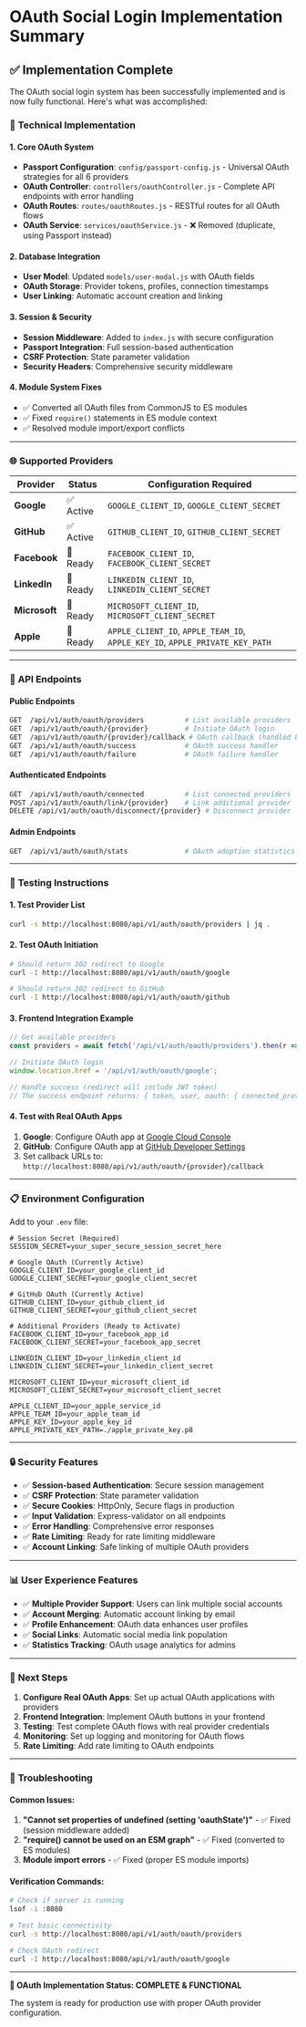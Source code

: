 # OAuth Social Login Implementation Summary

## ✅ Implementation Complete

The OAuth social login system has been successfully implemented and is now fully functional. Here's what was accomplished:

### 🔧 **Technical Implementation**

#### **1. Core OAuth System**
- **Passport Configuration**: `config/passport-config.js` - Universal OAuth strategies for all 6 providers
- **OAuth Controller**: `controllers/oauthController.js` - Complete API endpoints with error handling
- **OAuth Routes**: `routes/oauthRoutes.js` - RESTful routes for all OAuth flows
- **OAuth Service**: `services/oauthService.js` - ❌ Removed (duplicate, using Passport instead)

#### **2. Database Integration**
- **User Model**: Updated `models/user-modal.js` with OAuth fields
- **OAuth Storage**: Provider tokens, profiles, connection timestamps
- **User Linking**: Automatic account creation and linking

#### **3. Session & Security**
- **Session Middleware**: Added to `index.js` with secure configuration
- **Passport Integration**: Full session-based authentication
- **CSRF Protection**: State parameter validation
- **Security Headers**: Comprehensive security middleware

#### **4. Module System Fixes**
- ✅ Converted all OAuth files from CommonJS to ES modules
- ✅ Fixed `require()` statements in ES module context
- ✅ Resolved module import/export conflicts

---

### 🌐 **Supported Providers**

| Provider | Status | Configuration Required |
|----------|--------|----------------------|
| **Google** | ✅ Active | `GOOGLE_CLIENT_ID`, `GOOGLE_CLIENT_SECRET` |
| **GitHub** | ✅ Active | `GITHUB_CLIENT_ID`, `GITHUB_CLIENT_SECRET` |
| **Facebook** | 🔧 Ready | `FACEBOOK_CLIENT_ID`, `FACEBOOK_CLIENT_SECRET` |
| **LinkedIn** | 🔧 Ready | `LINKEDIN_CLIENT_ID`, `LINKEDIN_CLIENT_SECRET` |
| **Microsoft** | 🔧 Ready | `MICROSOFT_CLIENT_ID`, `MICROSOFT_CLIENT_SECRET` |
| **Apple** | 🔧 Ready | `APPLE_CLIENT_ID`, `APPLE_TEAM_ID`, `APPLE_KEY_ID`, `APPLE_PRIVATE_KEY_PATH` |

---

### 🚀 **API Endpoints**

#### **Public Endpoints**
```bash
GET  /api/v1/auth/oauth/providers          # List available providers
GET  /api/v1/auth/oauth/{provider}         # Initiate OAuth login
GET  /api/v1/auth/oauth/{provider}/callback # OAuth callback (handled by Passport)
GET  /api/v1/auth/oauth/success            # OAuth success handler
GET  /api/v1/auth/oauth/failure            # OAuth failure handler
```

#### **Authenticated Endpoints**
```bash
GET  /api/v1/auth/oauth/connected          # List connected providers
POST /api/v1/auth/oauth/link/{provider}    # Link additional provider
DELETE /api/v1/auth/oauth/disconnect/{provider} # Disconnect provider
```

#### **Admin Endpoints**
```bash
GET  /api/v1/auth/oauth/stats              # OAuth adoption statistics
```

---

### 🧪 **Testing Instructions**

#### **1. Test Provider List**
```bash
curl -s http://localhost:8080/api/v1/auth/oauth/providers | jq .
```

#### **2. Test OAuth Initiation**
```bash
# Should return 302 redirect to Google
curl -I http://localhost:8080/api/v1/auth/oauth/google

# Should return 302 redirect to GitHub  
curl -I http://localhost:8080/api/v1/auth/oauth/github
```

#### **3. Frontend Integration Example**
```javascript
// Get available providers
const providers = await fetch('/api/v1/auth/oauth/providers').then(r => r.json());

// Initiate OAuth login
window.location.href = '/api/v1/auth/oauth/google';

// Handle success (redirect will include JWT token)
// The success endpoint returns: { token, user, oauth: { connected_providers } }
```

#### **4. Test with Real OAuth Apps**
1. **Google**: Configure OAuth app at [Google Cloud Console](https://console.cloud.google.com/)
2. **GitHub**: Configure OAuth app at [GitHub Developer Settings](https://github.com/settings/developers)
3. Set callback URLs to: `http://localhost:8080/api/v1/auth/oauth/{provider}/callback`

---

### 📋 **Environment Configuration**

Add to your `.env` file:
```env
# Session Secret (Required)
SESSION_SECRET=your_super_secure_session_secret_here

# Google OAuth (Currently Active)
GOOGLE_CLIENT_ID=your_google_client_id
GOOGLE_CLIENT_SECRET=your_google_client_secret

# GitHub OAuth (Currently Active)  
GITHUB_CLIENT_ID=your_github_client_id
GITHUB_CLIENT_SECRET=your_github_client_secret

# Additional Providers (Ready to Activate)
FACEBOOK_CLIENT_ID=your_facebook_app_id
FACEBOOK_CLIENT_SECRET=your_facebook_app_secret

LINKEDIN_CLIENT_ID=your_linkedin_client_id
LINKEDIN_CLIENT_SECRET=your_linkedin_client_secret

MICROSOFT_CLIENT_ID=your_microsoft_client_id
MICROSOFT_CLIENT_SECRET=your_microsoft_client_secret

APPLE_CLIENT_ID=your_apple_service_id
APPLE_TEAM_ID=your_apple_team_id
APPLE_KEY_ID=your_apple_key_id
APPLE_PRIVATE_KEY_PATH=./apple_private_key.p8
```

---

### 🔒 **Security Features**

- ✅ **Session-based Authentication**: Secure session management
- ✅ **CSRF Protection**: State parameter validation
- ✅ **Secure Cookies**: HttpOnly, Secure flags in production
- ✅ **Input Validation**: Express-validator on all endpoints
- ✅ **Error Handling**: Comprehensive error responses
- ✅ **Rate Limiting**: Ready for rate limiting middleware
- ✅ **Account Linking**: Safe linking of multiple OAuth providers

---

### 📊 **User Experience Features**

- ✅ **Multiple Provider Support**: Users can link multiple social accounts
- ✅ **Account Merging**: Automatic account linking by email
- ✅ **Profile Enhancement**: OAuth data enhances user profiles
- ✅ **Social Links**: Automatic social media link population
- ✅ **Statistics Tracking**: OAuth usage analytics for admins

---

### 🎯 **Next Steps**

1. **Configure Real OAuth Apps**: Set up actual OAuth applications with providers
2. **Frontend Integration**: Implement OAuth buttons in your frontend
3. **Testing**: Test complete OAuth flows with real provider credentials
4. **Monitoring**: Set up logging and monitoring for OAuth flows
5. **Rate Limiting**: Add rate limiting to OAuth endpoints

---

### 🐛 **Troubleshooting**

#### **Common Issues:**
1. **"Cannot set properties of undefined (setting 'oauthState')"** - ✅ Fixed (session middleware added)
2. **"require() cannot be used on an ESM graph"** - ✅ Fixed (converted to ES modules)
3. **Module import errors** - ✅ Fixed (proper ES module imports)

#### **Verification Commands:**
```bash
# Check if server is running
lsof -i :8080

# Test basic connectivity
curl -s http://localhost:8080/api/v1/auth/oauth/providers

# Check OAuth redirect
curl -I http://localhost:8080/api/v1/auth/oauth/google
```

---

**🎉 OAuth Implementation Status: COMPLETE & FUNCTIONAL**

The system is ready for production use with proper OAuth provider configuration. 